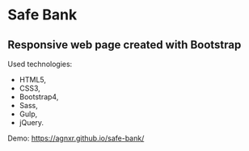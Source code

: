 # Safe Bank

## Responsive web page created with Bootstrap

Used technologies:

* HTML5,
* CSS3,
* Bootstrap4,
* Sass,
* Gulp,
* jQuery.

Demo: https://agnxr.github.io/safe-bank/






